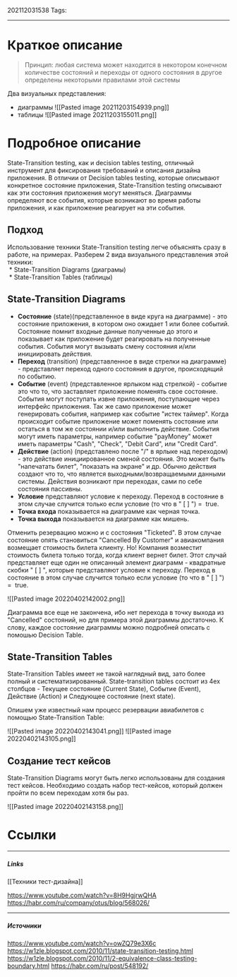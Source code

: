 202112031538
Tags:
___
# Краткое описание
> Принцип: любая система может находится в некотором конечном количестве состояний и переходы от одного состояния в другое определены некоторыми правилами этой системы

Два визуальных представления:
- диаграммы
	![[Pasted image 20211203154939.png]]
- таблицы
	![[Pasted image 20211203155011.png]]


# Подробное описание
  
State-Transition testing, как и decision tables testing, отличный инструмент для фиксирования требований и описания дизайна приложения. В отличии от Decision tables testing, которые описывают конкретное состояние приложения, State-Transition testing описывают как эти состояния приложения могут меняться. Диаграммы определяют все события, которые возникают во время работы приложения, и как приложение реагирует на эти события.  
  
## Подход
  
Использование техники State-Transition testing легче объяснять сразу в работе, на примерах. Разберем 2 вида визуального представления этой техники:  
 * State-Transition Diagrams (диаграмы)  
 * State-Transition Tables (таблицы)  
  
## State-Transition Diagrams


* **Состояние** (state)(представленное в виде круга на диаграмме) - это состояние приложения, в котором оно ожидает 1 или более событий. Состояние помнит входные данные полученные до этого и показывает как приложение будет реагировать на полученные события. События могут вызывать смену состояния и/или инициировать действия.  
* **Переход** (transition) (представленное в виде стрелки на диаграмме) - представляет переход одного состояния в другое, происходящий по событию.
* **Событие** (event) (представленное ярлыком над стрелкой) - событие это что то, что заставляет приложение поменять свое состояние. Cобытия могут поступать извне приложения, поступающие через интерфейс приложения. Так же само приложение может генерировать события, например как событие "истек таймер". Когда происходит событие приложение может поменять состояние или остаться в том же состоянии и/или выполнить действие. События могут иметь параметры, например событие "payMoney" может иметь параметры "Cash", "Check", "Debit Card", или "Credit Card".  
* **Действие** (action) (представлено после "/" в ярлыке над переходом) - это действие инициированное сменой состояния. Это может быть "напечатать билет", "показать на экране" и др. Обычно действия создают что то, что является выходными/возвращаемыми данными системы. Действия возникают при переходах, сами по себе состояния пассивны.  
* **Условие** представляют условие к переходу. Переход в состояние в этом случае случится только если условие (то что в " [ ] ") =  true.
* **Точка входа** показывается на диаграмме как черная точка.  
* **Точка выхода** показывается на диаграмме как мишень.


Отменить резервацию можно и с состояния "Ticketed". В этом случае состояние опять становиться "Cancelled By Customer" и авиакомпания возмещает стоимость билета клиенту. Но! Компания возместит стоимость билета только тогда, когда клиент вернет билет. Этот случай представляет еще один не описанный элемент диаграмм - квадратные скобки " [ ] ", которые представляют условие к переходу. Переход в состояние в этом случае случится только если условие (то что в " [ ] ") =  true.

![[Pasted image 20220402142002.png]]


Диаграмма все еще не закончена, ибо нет перехода в точку выхода из "Cancelled" состояний, но для примера этой диаграммы достаточно. К слову, каждое состояние диаграммы можно подробней описать с помошью Decision Table.  
  
## State-Transition Tables
  
State-Transition Tables имеет не такой наглядный вид, зато более полный и систематизированный. State-transition tables состоит из 4ех столбцов - Текущее состояние (Current State), Событие (Event), Действие (Action) и Следующее состояние (next state).  
  
Опишем уже известный нам процесс резервации авиабилетов с помощью State-Transition Table:

![[Pasted image 20220402143041.png]]
![[Pasted image 20220402143105.png]]

## Создание тест кейсов
State-Transition Diagrams могут быть легко использованы для создания тест кейсов. Необходимо создать набор тест-кейсов, который должен пройти по всем переходам хотя бы раз.

![[Pasted image 20220402143158.png]]


# Ссылки
___
##### Links
[[Техники тест-дизайна]]

https://www.youtube.com/watch?v=8H9HgjrwQHA
https://habr.com/ru/company/otus/blog/568026/


---
##### Источники
https://www.youtube.com/watch?v=owZQ79e3X6c
https://w1zle.blogspot.com/2010/11/state-transition-testing.html
https://w1zle.blogspot.com/2010/11/2-equivalence-class-testing-boundary.html
https://habr.com/ru/post/548192/

